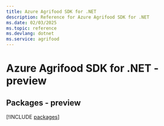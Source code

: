 ```yaml
---
title: Azure Agrifood SDK for .NET
description: Reference for Azure Agrifood SDK for .NET
ms.date: 02/03/2025
ms.topic: reference
ms.devlang: dotnet
ms.service: agrifood
---
```

# Azure Agrifood SDK for .NET - preview
## Packages - preview
[!INCLUDE [packages](agrifood-index.md)]